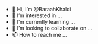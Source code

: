- 👋 Hi, I’m @BaraahKhaldi
- 👀 I’m interested in ...
- 🌱 I’m currently learning ...
- 💞️ I’m looking to collaborate on ...
- 📫 How to reach me ...

<!---
BaraahKhaldi/BaraahKhaldi is a ✨ special ✨ repository because its `README.md` (this file) appears on your GitHub profile.
You can click the Preview link to take a look at your changes.
--->
